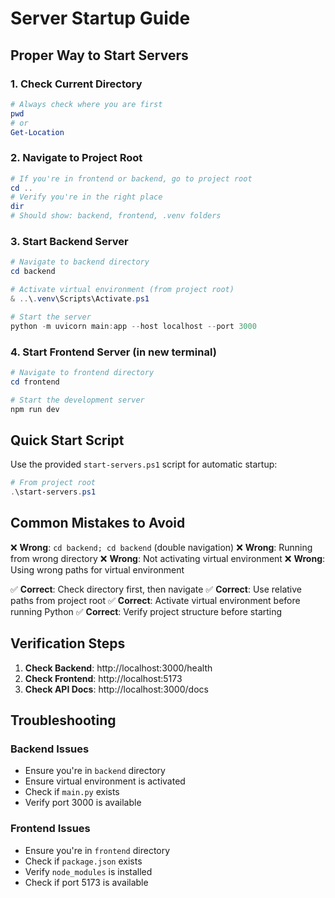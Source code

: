 # Server Startup Guide

## Proper Way to Start Servers

### 1. Check Current Directory
```powershell
# Always check where you are first
pwd
# or
Get-Location
```

### 2. Navigate to Project Root
```powershell
# If you're in frontend or backend, go to project root
cd ..
# Verify you're in the right place
dir
# Should show: backend, frontend, .venv folders
```

### 3. Start Backend Server
```powershell
# Navigate to backend directory
cd backend

# Activate virtual environment (from project root)
& ..\.venv\Scripts\Activate.ps1

# Start the server
python -m uvicorn main:app --host localhost --port 3000
```

### 4. Start Frontend Server (in new terminal)
```powershell
# Navigate to frontend directory
cd frontend

# Start the development server
npm run dev
```

## Quick Start Script

Use the provided `start-servers.ps1` script for automatic startup:

```powershell
# From project root
.\start-servers.ps1
```

## Common Mistakes to Avoid

❌ **Wrong**: `cd backend; cd backend` (double navigation)
❌ **Wrong**: Running from wrong directory
❌ **Wrong**: Not activating virtual environment
❌ **Wrong**: Using wrong paths for virtual environment

✅ **Correct**: Check directory first, then navigate
✅ **Correct**: Use relative paths from project root
✅ **Correct**: Activate virtual environment before running Python
✅ **Correct**: Verify project structure before starting

## Verification Steps

1. **Check Backend**: http://localhost:3000/health
2. **Check Frontend**: http://localhost:5173
3. **Check API Docs**: http://localhost:3000/docs

## Troubleshooting

### Backend Issues
- Ensure you're in `backend` directory
- Ensure virtual environment is activated
- Check if `main.py` exists
- Verify port 3000 is available

### Frontend Issues
- Ensure you're in `frontend` directory
- Check if `package.json` exists
- Verify `node_modules` is installed
- Check if port 5173 is available
